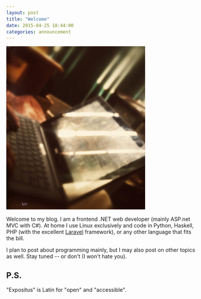 ```yaml
---
layout: post
title: "Welcome"
date: 2015-04-25 18:44:00
categories: announcement
---
```


<img src="/assets/laptop.jpg" alt="laptop">

Welcome to my blog. I am a frontend .NET web developer (mainly ASP.net MVC with C#).
At home I use Linux exclusively and code in Python, Haskell, PHP (with the excellent
[Laravel][1] framework), or any other language that fits the bill.

I plan to post about programming mainly, but I may also post on other topics as well.
Stay tuned -- or don't (I won't hate you).

## P.S.

"Expositus" is Latin for "open" and "accessible".

  [1]:http://laravel.org/
